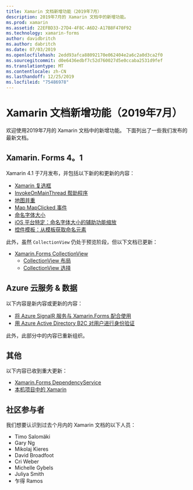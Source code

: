 ```yaml
---
title: Xamarin 文档新增功能（2019年7月）
description: 2019年7月的 Xamarin 文档中的新增功能。
ms.prod: xamarin
ms.assetid: 22EFBD33-27D4-4F8C-A6D2-A17B8F470F92
ms.technology: xamarin-forms
author: davidbritch
ms.author: dabritch
ms.date: 07/03/2019
ms.openlocfilehash: 2edd93afca88092170e062404e2a6c2a0d3ca2f0
ms.sourcegitcommit: d0e6436edbf7c52d760027d5e0ccaba2531d9fef
ms.translationtype: MT
ms.contentlocale: zh-CN
ms.lasthandoff: 12/25/2019
ms.locfileid: "75486978"
---
```

# <a name="xamarin-docs-whats-new-july-2019"></a>Xamarin 文档新增功能（2019年7月）

欢迎使用2019年7月的 Xamarin 文档中的新增功能。 下面列出了一些我们发布的最新文档。

## <a name="xamarinforms-41"></a>Xamarin. Forms 4。1

Xamarin 4.1 于7月发布，并包括以下新的和更新的内容：

- [Xamarin 复选框](https://docs.microsoft.com/xamarin/xamarin-forms/user-interface/checkbox)
- [InvokeOnMainThread 帮助程序](https://docs.microsoft.com/xamarin/xamarin-forms/platform/device#interact-with-the-ui-from-background-threads)
- [地图并重](https://docs.microsoft.com/xamarin/xamarin-forms/user-interface/map#choose-item-appearance-at-runtime)
- [Map MapClicked 事件](https://docs.microsoft.com/xamarin/xamarin-forms/user-interface/map#map-clicks)
- [命名字体大小](https://docs.microsoft.com/xamarin/xamarin-forms/user-interface/text/fonts#named-font-sizes)
- [iOS 平台特定：命名字体大小的辅助功能缩放](https://docs.microsoft.com/xamarin/xamarin-forms/platform/ios/named-font-size-scaling)
- [控件模板：从模板获取命名元素](https://docs.microsoft.com/xamarin/xamarin-forms/app-fundamentals/templates/control-templates/creating#get-a-named-element-from-a-template)

此外，虽然 `CollectionView` 仍处于预览阶段，但以下文档已更新：

- [Xamarin.Forms CollectionView](~/xamarin-forms/user-interface/collectionview/index.md)
  - [CollectionView 布局](~/xamarin-forms/user-interface/collectionview/layout.md)
  - [CollectionView 选择](~/xamarin-forms/user-interface/collectionview/selection.md)

## <a name="data--azure-cloud-services"></a>Azure 云服务 & 数据

以下内容是新内容或更新的内容：

- [将 Azure SignalR 服务与 Xamarin.Forms 配合使用](https://docs.microsoft.com/xamarin/xamarin-forms/data-cloud/serverless/azure-signalr)
- [用 Azure Active Directory B2C 对用户进行身份验证](~/xamarin-forms/data-cloud/authentication/azure-ad-b2c.md)

此外，此部分中的内容已重新组织。

## <a name="other"></a>其他

以下内容已收到重大更新：

- [Xamarin.Forms DependencyService](https://docs.microsoft.com/xamarin/xamarin-forms/app-fundamentals/dependency-service/)
- [本机项目中的 Xamarin](https://docs.microsoft.com/xamarin/xamarin-forms/platform/native-forms)

## <a name="community-contributors"></a>社区参与者

我们想要认识到过去个月内的 Xamarin 文档的以下人员：

- Timo Salomäki
- Gary Ng
- Mikolaj Kieres
- David Broadfoot
- Cri Weber
- Michelle Gybels
- Juliya Smith
- 乍得 Ramos
